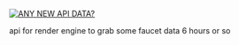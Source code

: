 [![ANY NEW API DATA? ](https://github.com/katzworld/api-thing/actions/workflows/actions.yml/badge.svg)](https://github.com/katzworld/api-thing/actions/workflows/actions.yml)


api for render engine to grab some faucet data 6 hours or so  
